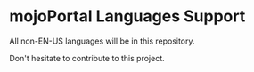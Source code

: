# mojoPortal Languages Support

All non-EN-US languages will be in this repository.

Don't hesitate to contribute to this project.